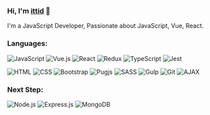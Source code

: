 ### Hi, I'm <a href="https://www.ittiddev.com">ittid</a> 🖖
I'm a JavaScript Developer, Passionate about JavaScript, Vue, React.

### Languages: 
![JavaScript](https://img.shields.io/badge/-JavaScript-fff?&logo=JavaScript&logoColor=ddc508)
![Vue.js](https://img.shields.io/badge/-VUE-fff?&logo=Vue.js&logoColor=green)
![React](https://img.shields.io/badge/-React-fff?&logo=react&logoColor=blue) 
![Redux](https://img.shields.io/badge/-Redux-fff?&logo=Redux&logoColor=purple)
![TypeScript](https://img.shields.io/badge/-TypeScript-fff?&logo=typeScript&logoColor=blue)
![Jest](https://img.shields.io/badge/-Jest-fff?&logo=Jest&logoColor=purple)

<!--
![Node.js](https://img.shields.io/badge/-Node.js-fff?&logo=Node.js&logoColor=green)
![JQuery](https://img.shields.io/badge/-JQuery-fff?style=flat&logo=jquery&logoColor=blue) 
-->

![HTML](https://img.shields.io/badge/-HTML-fff?&logo=HTML5)
![CSS](https://img.shields.io/badge/-CSS-fff?&logo=Css3&logoColor=blue)
![Bootstrap](https://img.shields.io/badge/-Bootstrap-EDEDED?&logo=Bootstrap) 
![Pugjs](https://img.shields.io/badge/-Pugjs-fff?&logo=pug)
![SASS](https://img.shields.io/badge/-SASS-fff?&logo=SASS)
![Gulp](https://img.shields.io/badge/-gulp-fff?&logo=gulp)
![Git](https://img.shields.io/badge/-GIT-fff?&logo=GIT) 
![AJAX](https://img.shields.io/badge/-AJAX-EDEDED?&logo=AJAX)  
 
### Next Step: 
![Node.js](https://img.shields.io/badge/-Node.js-fff?&logo=Node.js&logoColor=#409937)
![Express.js](https://img.shields.io/badge/-Express.js-fff?&logo=Express&logoColor=black)
![MongoDB](https://img.shields.io/badge/-MongoDB-fff?&logo=MongoDB&logoColor=#409937)
